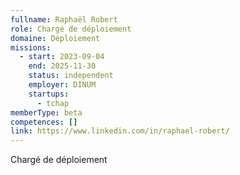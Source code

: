 ```yaml
---
fullname: Raphaël Robert
role: Chargé de déploiement
domaine: Déploiement
missions:
  - start: 2023-09-04
    end: 2025-11-30
    status: independent
    employer: DINUM
    startups:
      - tchap
memberType: beta
competences: []
link: https://www.linkedin.com/in/raphael-robert/
---
```

Chargé de déploiement